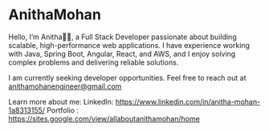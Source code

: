 # AnithaMohan
Hello, I’m Anitha👋🏼, a Full Stack Developer passionate about building scalable, high-performance web applications. I have experience working with Java, Spring Boot, Angular, React, and AWS, and I enjoy solving complex problems and delivering reliable solutions.

I am currently seeking developer opportunities. Feel free to reach out at anithamohanengineer@gmail.com

Learn more about me:
LinkedIn: https://www.linkedin.com/in/anitha-mohan-1a8313155/
Portfolio : https://sites.google.com/view/allaboutanithamohan/home





